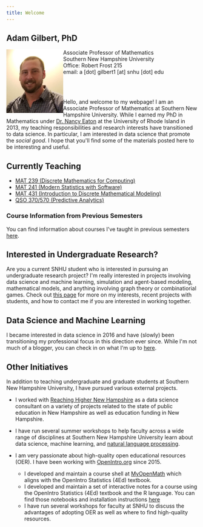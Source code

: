 ```yaml
---
title: Welcome
---
```


## Adam Gilbert, PhD

<img src="/SiteFiles/face.jpg" align="left" width=150>Associate Professor of Mathematics<br/>
Southern New Hampshire University<br/>
Office: Robert Frost 215<br/>
email: a [dot] gilbert1 [at] snhu [dot] edu

<br/><br/>

Hello, and welcome to my webpage! I am an Associate Professor of Mathematics at Southern New Hampshire University. 
While I earned my PhD in Mathematics under [Dr. Nancy Eaton](http://www.math.uri.edu/~eaton/) at the 
University of Rhode Island in 2013, my teaching responsibilities and research interests have transitioned 
to data science. In particular, I am interested in data science that promote the *social good*. I hope 
that you'll find some of the materials posted here to be interesting and useful.
  
## Currently Teaching

+ [MAT 239 (Discrete Mathematics for Computing)](DiscreteForComputing.md)
+ [MAT 241 (Modern Statistics with Software)](StatsWithR.md)
+ [MAT 431 (Introduction to Discrete Mathematical Modeling)](DiscreteModeling.md)
+ [QSO 370/570 (Predictive Analytics)](PredictiveAnalytics.md)

### Course Information from Previous Semesters

You can find information about courses I've taught in previous semesters [here](OldCourses.md).

## Interested in Undergraduate Research?

Are you a current SNHU student who is interested in pursuing an undergraduate research project?
I'm really interested in projects involving data science and machine learning, simulation and
agent-based modeling, mathematical models, and anything involving graph theory or combinatiorial
games. Check out [this page](UGRmentor.md) for more on my interests, recent projects with students,
and how to contact me if you are interested in working together.

## Data Science and Machine Learning

I became interested in data science in 2016 and have (slowly) been transitioning my professional focus in 
this direction ever since. While I'm not much of a blogger, you can check in on what I'm up to 
[here](MyDSjourney.md).

## Other Initiatives

In addition to teaching undergraduate and graduate students at Southern New Hampshire University, I have pursued various external projects.

  + I worked with [Reaching Higher New Hampshire](https://reachinghighernh.org/) as a data science consultant on a variety of projects related to the state of public education in New Hampshire as well as education funding in New Hampshire.
  + I have run several summer workshops to help faculty across a wide range of disciplines at Southern New Hampshire University learn about data science, machine learning, and [natural language processing](https://agmath.github.io/FacultyUpskilling/).
  + I am very passionate about high-quality open educational resources (OER). I have been working with [OpenIntro.org](https://www.openintro.org/) since 2015. 
 
    + I developed and maintain a course shell at [MyOpenMath](https://www.myopenmath.com/) which aligns with the OpenIntro Statistics (4Ed) textbook.
    + I developed and maintain a set of interactive notes for a course using the OpenIntro Statistics (4Ed) textbook and the R language. You can find those notebooks and installation instructions [here](https://github.com/agmath/AppliedStatsInteractive)
    + I have run several workshops for faculty at SNHU to discuss the advantages of adopting OER as well as where to find high-quality resources. 
